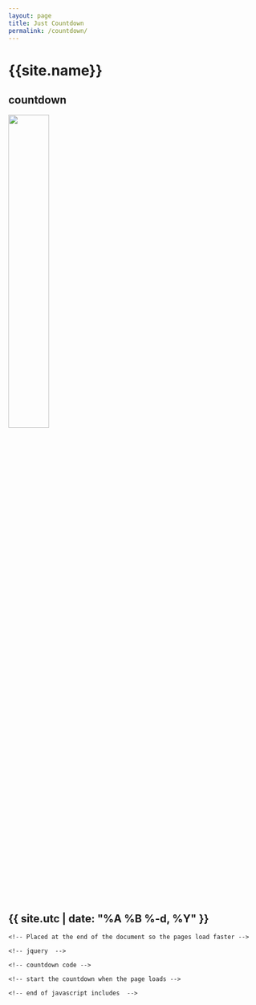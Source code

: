 ```yaml
---
layout: page
title: Just Countdown
permalink: /countdown/
---
```



<!-- Font from google -->
<link href='//fonts.googleapis.com/css?family=Open+Sans:400,700,800' rel='stylesheet' type='text/css'>
<!-- bootstrap -->
<link href="assets/css/bootstrap.min.css" rel="stylesheet">
<!-- countdown css -->
<link rel="stylesheet" href="assets/css/jquery.countdown.css">
<!-- custom styles -->
<link rel="stylesheet" href="assets/css/style.css">

<div class="row">
      <div class="col-sm-12 text-center">
				<h1 class="background-highlight">{{site.name}}</h1>
        <h2 class="background-highlight">countdown</h2>
	       <a href="{{site.externalLink}}"><img src="{{site.logo}}" style="width:40%"/></a>
      </div>
    </div> <!-- /row -->

<div class="row">
    <div class="col-sm-8 col-sm-offset-2 text-center"><div id="defaultCountdown"></div></div>
</div> <!-- /row -->

<div class="row">
    <div class="col-sm-12 text-center">
        <h2 class="background-highlight">{{ site.utc | date: "%A %B %-d, %Y" }}</h2>
    </div>
</div>

<!-- javascript includes
    ================================================== -->
    <!-- Placed at the end of the document so the pages load faster -->

    <!-- jquery  -->
<script type="text/javascript" src="assets/js/jquery-1.11.3.min.js"></script>

    <!-- countdown code -->
<script src="assets/js/jquery.countdown.min.js"></script>

    <!-- start the countdown when the page loads -->
<script type="text/javascript">
  	$(function () {
  		var holiday = new Date();
  		holiday = new Date("{{site.utc}}");
  		$('#defaultCountdown').countdown({until: holiday});
  		$('#year').text(holiday.getFullYear());
  	});
</script>
    <!-- end of javascript includes  -->